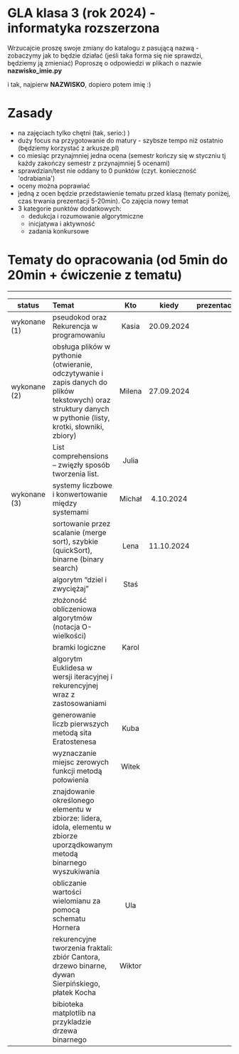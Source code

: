 # GLA klasa 3 (rok 2024) - informatyka rozszerzona 
Wrzucajcie proszę swoje zmiany do katalogu z pasującą nazwą - zobaczymy jak to będzie działać (jeśli taka forma się nie sprawdzi, będziemy ją zmieniać)
Poproszę o odpowiedzi w plikach o nazwie **nazwisko_imie.py** 

i tak, najpierw **NAZWISKO**, dopiero potem imię :)

# Zasady
- na zajęciach tylko chętni (tak, serio:) )
- duży focus na przygotowanie do matury - szybsze tempo niż ostatnio (będziemy korzystać z arkusze.pl)
- co miesiąc przynajmniej jedna ocena (semestr kończy się w styczniu tj każdy zakończy semestr z przynajmniej 5 ocenami)
- sprawdzian/test nie oddany to 0 punktów (czyt. konieczność 'odrabiania')
- oceny można poprawiać
- jedną z ocen będzie przedstawienie tematu przed klasą (tematy poniżej, czas trwania prezentacji 5-20min). Co zajęcia nowy temat
- 3 kategorie punktów dodatkowych:
    - dedukcja i rozumowanie algorytmiczne
    - inicjatywa i aktywność
    - zadania konkursowe
  
# Tematy do opracowania (od 5min do 20min + ćwiczenie z tematu)
---------
| status | Temat                                                                                                | Kto                       | kiedy                             | prezentacja |
| --- | :----------------                                                                                       | :------:                  | :----:                            | :-----:|
| wykonane (1) | pseudokod oraz Rekurencja w programowaniu                                                      |   Kasia                   | 20.09.2024                        |
| wykonane (2) | obsługa plików w pythonie (otwieranie, odczytywanie i zapis danych do plików tekstowych) oraz struktury danych w pythonie (listy, krotki, słowniki, zbiory)        |    Milena  |  27.09.2024 | |
|  | List comprehensions – zwięzły sposób tworzenia list.                                                       |   Julia                   |                                   | |
| wykonane (3) | systemy liczbowe i konwertowanie między systemami                                              |   Michał                  |        4.10.2024                  | |   
|  | sortowanie przez scalanie (merge sort), szybkie (quickSort), binarne (binary search)                       |   Lena                    |        11.10.2024                 | |
|  | algorytm “dziel i zwyciężaj”                                                                               |   Staś                    |                              | |
|  | złożoność obliczeniowa algorytmów (notacja O-wielkości)                                                    |                           |                              | |
|  | bramki logiczne                                                                                            |   Karol                   |                              | |
|  | algorytm Euklidesa w wersji iteracyjnej i rekurencyjnej wraz z zastosowaniami                              |                           |                              | |
|  | generowanie liczb pierwszych metodą sita Eratostenesa                                                      |   Kuba                    |                              | |
|  | wyznaczanie miejsc zerowych funkcji metodą połowienia                                                      |   Witek                   |                              | |
|  | znajdowanie określonego elementu w zbiorze: lidera, idola, elementu w zbiorze uporządkowanym metodą binarnego wyszukiwania             |           |                  | |
|  | obliczanie wartości wielomianu za pomocą schematu Hornera                                                  |   Ula                     |                              | |
|  | rekurencyjne tworzenia fraktali: zbiór Cantora, drzewo binarne, dywan Sierpińskiego, płatek Kocha          |   Wiktor                  |                              | |
|  | bibioteka matplotlib na przykladzie drzewa binarnego                                                       |                           |                              | |



      
